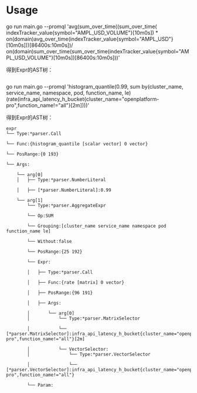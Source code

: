 # Usage

go run main.go --promql  'avg(sum_over_time((sum_over_time( indexTracker_value{symbol="AMPL_USD_VOLUME"}[10m0s]) * on(domain)avg_over_time(indexTracker_value{symbol="AMPL_USD"}[10m0s]))[86400s:10m0s])/ on(domain)sum_over_time(sum_over_time(indexTracker_value{symbol="AMPL_USD_VOLUME"}[10m0s])[86400s:10m0s]))'




得到Expr的AST树：
```

```

go run main.go --promql 'histogram_quantile(0.99, sum by(cluster_name, service_name, namespace, pod, function_name, le) (rate(infra_api_latency_h_bucket{cluster_name="openplatform-pro",function_name!="all"}[2m])))'

得到Expr的AST树：
```
expr
└── Type:*parser.Call

└── Func:{histogram_quantile [scalar vector] 0 vector}

└── PosRange:{0 193}

└── Args:

    └── arg[0]
    │   ├── Type:*parser.NumberLiteral

    │   ├── [*parser.NumberLiteral]:0.99

    └── arg[1]
        └── Type:*parser.AggregateExpr

        └── Op:SUM

        └── Grouping:[cluster_name service_name namespace pod function_name le]

        └── Without:false

        └── PosRange:{25 192}

        └── Expr:

        │   ├── Type:*parser.Call

        │   ├── Func:{rate [matrix] 0 vector}

        │   ├── PosRange:{96 191}

        │   ├── Args:

        │       └── arg[0]
        │           └── Type:*parser.MatrixSelector

        │           └── [*parser.MatrixSelector]:infra_api_latency_h_bucket{cluster_name="openplatform-pro",function_name!="all"}[2m]

        │           └── VectorSelector:
        │               └── Type:*parser.VectorSelector

        │               └── [*parser.VectorSelector]:infra_api_latency_h_bucket{cluster_name="openplatform-pro",function_name!="all"}

        └── Param:
```

